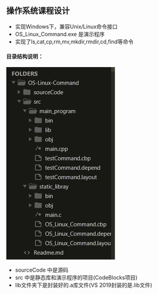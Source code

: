 ## 操作系统课程设计
+ 实现Windows下，兼容Unix/Linux命令接口
+ OS_Linux_Command.exe 是演示程序
+ 实现了ls,cat,cp,rm,mv,mkdir,rmdir,cd,find等命令

#### 目录结构说明：

![image-20200829155501780](./file-tree.png)

- sourceCode 中是源码
- src 中是静态库和演示程序的项目(CodeBlocks项目)
- lib文件夹下是封装好的.a库文件(VS 2019封装的是.lib文件)